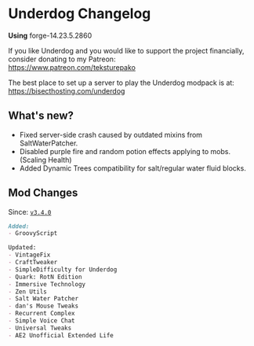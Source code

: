 # Underdog Changelog

**Using** forge-14.23.5.2860

If you like Underdog and you would like to support the project financially, consider donating to my Patreon: \
<https://www.patreon.com/teksturepako>

The best place to set up a server to play the Underdog modpack is at: \
<https://bisecthosting.com/underdog>

## What's new?

- Fixed server-side crash caused by outdated mixins from SaltWaterPatcher.
- Disabled purple fire and random potion effects applying to mobs. (Scaling Health)
- Added Dynamic Trees compatibility for salt/regular water fluid blocks.

## Mod Changes

Since: [`v3.4.0`](https://github.com/juraj-hrivnak/Underdog/releases/tag/v3.4.0)

```markdown
Added:
- GroovyScript

Updated:
- VintageFix
- CraftTweaker
- SimpleDifficulty for Underdog
- Quark: RotN Edition
- Immersive Technology
- Zen Utils
- Salt Water Patcher
- dan's Mouse Tweaks
- Recurrent Complex
- Simple Voice Chat
- Universal Tweaks
- AE2 Unofficial Extended Life
```
